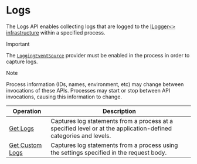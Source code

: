 # Logs

The Logs API enables collecting logs that are logged to the [ILogger<> infrastructure](https://docs.microsoft.com/aspnet/core/fundamentals/logging) within a specified process.

> [!IMPORTANT]
> The [`LoggingEventSource`](https://docs.microsoft.com/aspnet/core/fundamentals/logging#event-source) provider must be enabled in the process in order to capture logs.

> [!NOTE]
> Process information (IDs, names, environment, etc) may change between invocations of these APIs. Processes may start or stop between API invocations, causing this information to change.

| Operation | Description |
|---|---|
| [Get Logs](logs-get.md) | Captures log statements from a process at a specified level or at the application-defined categories and levels. |
| [Get Custom Logs](logs-custom.md) | Captures log statements from a process using the settings specified in the request body. |
